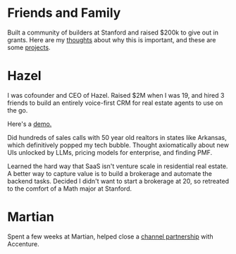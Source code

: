 <script>
  import SEO from '$lib/components/SEO.svelte';
  import StructuredData from '$lib/components/StructuredData.svelte';
</script>

<SEO 
  title="Experience"
  description="My entrepreneurial journey - From founding Hazel and raising $2M at 19 to building voice-first AI applications for real estate."
  keywords="Vedant Khanna experience, Hazel, startup founder, entrepreneur, AI applications, real estate tech, Stanford"
/>

<StructuredData 
  type="WebPage"
  title="Experience - Vedant Khanna"
  description="My entrepreneurial journey - From founding Hazel and raising $2M at 19 to building voice-first AI applications for real estate."
/>


# Friends and Family

Built a community of builders at Stanford and raised $200k to give out in grants. Here are my [thoughts](https://friendsandfam.xyz/manifesto) about why this is important, and these are some [projects](https://vedantkhanna.notion.site/Projects-2398828bbc3d809fa5b6eda4ba88b539?source=copy_link).


# Hazel

I was cofounder and CEO of Hazel. Raised $2M when I was 19, and hired
3 friends to build an entirely voice-first CRM for real estate agents
to use on the go.

Here's a [demo.](https://youtu.be/CKjFMmc5wi8?si=sfs4W27oi-hlZ9Yt&t=14)

Did hundreds of sales calls with 50 year old realtors in states like
Arkansas, which definitively popped my tech bubble. Thought
axiomatically about new UIs unlocked by LLMs, pricing models for
enterprise, and finding PMF.

Learned the hard way that SaaS isn't venture scale in residential real
estate. A better way to capture value is to build a brokerage and
automate the backend tasks. Decided I didn't want to start a
brokerage at 20, so retreated to the comfort of a Math major at
Stanford.

# Martian

Spent a few weeks at Martian, helped close a [channel partnership](https://newsroom.accenture.com/news/2024/accenture-invests-in-martian-to-bring-dynamic-routing-of-large-language-queries-and-more-effective-ai-systems-to-clients) with Accenture.
